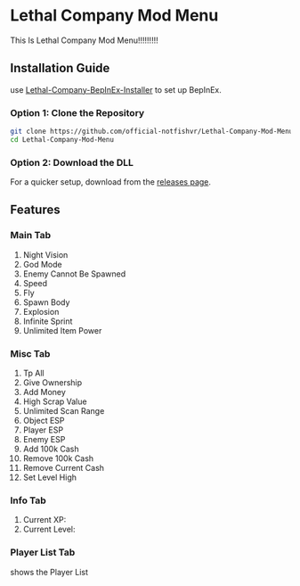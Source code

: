 # Lethal Company Mod Menu

This Is Lethal Company Mod Menu!!!!!!!!!

## Installation Guide

use [Lethal-Company-BepInEx-Installer](https://github.com/official-notfishvr/Lethal-Company-BepInEx-Installer) to set up BepInEx.

### Option 1: Clone the Repository

```bash
git clone https://github.com/official-notfishvr/Lethal-Company-Mod-Menu.git
cd Lethal-Company-Mod-Menu
```

### Option 2: Download the DLL

For a quicker setup, download from the [releases page](https://github.com/official-notfishvr/Lethal-Company-Mod-Menu/releases/download/V1/Lethal-Company-Mod-Menu.dll).

## Features

### Main Tab

1. Night Vision
2. God Mode
3. Enemy Cannot Be Spawned
4. Speed
5. Fly
6. Spawn Body
7. Explosion
8. Infinite Sprint
9. Unlimited Item Power

### Misc Tab

1. Tp All
2. Give Ownership
3. Add Money
4. High Scrap Value
5. Unlimited Scan Range
6. Object ESP
7. Player ESP
8. Enemy ESP
9. Add 100k Cash
10. Remove 100k Cash
11. Remove Current Cash
12. Set Level High

### Info Tab

1. Current XP:
2. Current Level:

### Player List Tab
shows the Player List
